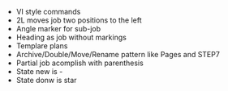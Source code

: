 * VI style commands
* 2L moves job two positions to the left
* Angle marker for sub-job
* Heading as job without markings
* Templare plans
* Archive/Double/Move/Rename pattern like Pages and STEP7
* Partial job acomplish with parenthesis
* State new is -
* State donw is star
